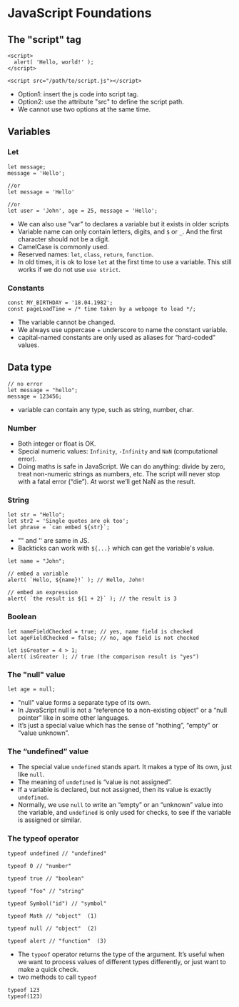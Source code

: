 # JavaScript Foundations
## The "script" tag
```
<script>
  alert( 'Hello, world!' );
</script>

<script src="/path/to/script.js"></script>
```
* Option1: insert the js code into script tag.
* Option2: use the attribute "src" to define the script path.
* We cannot use two options at the same time.

## Variables
### Let
```
let message;
message = 'Hello';

//or
let message = 'Hello'

//or
let user = 'John', age = 25, message = 'Hello';
```
* We can also use "var" to declares a variable but it exists in older scripts
* Variable name can only contain letters, digits, and ```$``` or ```_```. 
And the first character should not be a digit.
* CamelCase is commonly used.
* Reserved names: ```let```, ```class```, ```return```, ```function```.
* In old times, it is ok to lose ```let``` at the first time to use a variable. 
This still works if we do not use ```use strict```.

### Constants
```
const MY_BIRTHDAY = '18.04.1982';
const pageLoadTime = /* time taken by a webpage to load */;
```
* The variable cannot be changed.
* We always use uppercase + underscore to name the constant variable.
* capital-named constants are only used as aliases for “hard-coded” values.

## Data type
```
// no error
let message = "hello";
message = 123456;
```
* variable can contain any type, such as string, number, char.
### Number
* Both integer or float is OK.
* Special numeric values: ```Infinity```, ```-Infinity``` and ```NaN``` (computational error).
* Doing maths is safe in JavaScript. We can do anything: divide by zero, treat non-numeric strings as numbers, etc.
The script will never stop with a fatal error (“die”). At worst we’ll get NaN as the result.

### String
```
let str = "Hello";
let str2 = 'Single quotes are ok too';
let phrase = `can embed ${str}`;
```
* "" and '' are same in JS.
* Backticks can work with `${...}` which can get the variable's value.
```
let name = "John";

// embed a variable
alert( `Hello, ${name}!` ); // Hello, John!

// embed an expression
alert( `the result is ${1 + 2}` ); // the result is 3
```
### Boolean
```
let nameFieldChecked = true; // yes, name field is checked
let ageFieldChecked = false; // no, age field is not checked

let isGreater = 4 > 1;
alert( isGreater ); // true (the comparison result is "yes")
```

### The "null" value
```
let age = null;
```
* "null" value forms a separate type of its own.
* In JavaScript null is not a “reference to a non-existing object” or a “null pointer” like in some other languages.
* It’s just a special value which has the sense of “nothing”, “empty” or “value unknown”.

### The “undefined” value
* The special value `undefined` stands apart. It makes a type of its own, just like `null`.
* The meaning of `undefined` is “value is not assigned”.
* If a variable is declared, but not assigned, then its value is exactly `undefined`.
* Normally, we use `null` to write an “empty” or an “unknown” value into the variable, and `undefined` is only used for checks, to see if the variable is assigned or similar.

### The typeof operator
```
typeof undefined // "undefined"

typeof 0 // "number"

typeof true // "boolean"

typeof "foo" // "string"

typeof Symbol("id") // "symbol"

typeof Math // "object"  (1)

typeof null // "object"  (2)

typeof alert // "function"  (3)
```
* The `typeof` operator returns the type of the argument. It’s useful when we want to process values of different types differently, or just want to make a quick check.
* two methods to call `typeof`
```
typeof 123
typeof(123)
```
